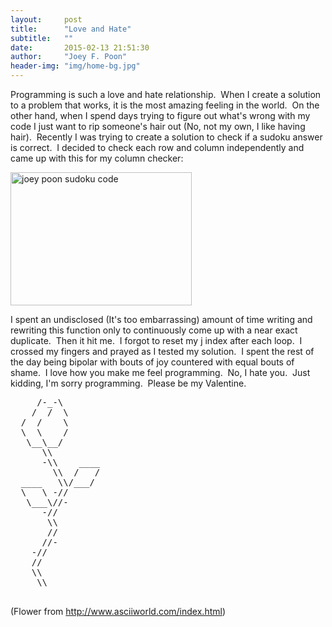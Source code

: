 ```yaml
---
layout:     post
title:      "Love and Hate"
subtitle:   ""
date:       2015-02-13 21:51:30
author:     "Joey F. Poon"
header-img: "img/home-bg.jpg"
---
```


<p>Programming is such a love and hate relationship.  When I create a solution to a problem that works, it is the most amazing feeling in the world.  On the other hand, when I spend days trying to figure out what's wrong with my code I just want to rip someone's hair out (No, not my own, I like having hair).  Recently I was trying to create a solution to check if a sudoku answer is correct.  I decided to check each row and column independently and came up with this for my column checker:</p>

<a href="http://joeypoon.com"><img class="alignnone" src="http://temp.nickydisla.com/temp/wp-content/uploads/2015/05/sudoku_solution.png" alt="joey poon sudoku code" width="290" height="213"></a>

<p>I spent an undisclosed (It's too embarrassing) amount of time writing and rewriting this function only to continuously come up with a near exact duplicate.  Then it hit me.  I forgot to reset my j index after each loop.  I crossed my fingers and prayed as I tested my solution.  I spent the rest of the day being bipolar with bouts of joy countered with equal bouts of shame.  I love how you make me feel programming.  No, I hate you.  Just kidding, I'm sorry programming.  Please be my Valentine.</p>
<pre>
     /-_-\
    /  /  \
  /  /    \
  \  \    /
   \__\__/
      \\
      -\\    ____
        \\  /   /
  ____   \\/___/
  \   \ -//
   \___\//-
      -//
       \\
       //
      //-
    -//
    //
    \\
     \\
 </pre>
(Flower from <a href="http://www.asciiworld.com/index.html" target="_blank">http://www.asciiworld.com/index.html</a>)
